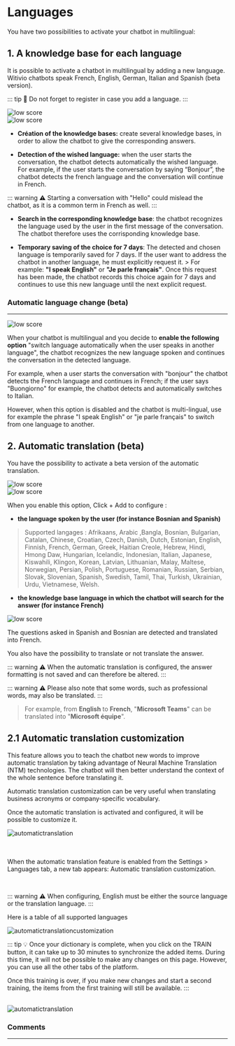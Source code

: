 # Languages

You have two possibilities to activate your chatbot in multilingual: 

## 1. A knowledge base for each language

It is possible to activate a chatbot in multilingual by adding a new language. Witivio chatbots speak French, English, German, Italian and Spanish (beta version).

::: tip 💾 
Do not forget to register in case you add a language. 
:::

<div class="image_center">
  <img :src="$withBase('/assets/img/en/settings/multilingual1.png')" alt="low score">
</div>


<div class="image_center">
  <img :src="$withBase('/assets/img/en/settings/multilingual2.png')" alt="low score">
</div>



-   **Création of the knowledge bases:** create several knowledge bases, in order to allow the chatbot to give the corresponding answers.

-   **Detection of the wished language:** when the user starts the conversation,
    the chatbot detects automatically the wished language. For example, if the
    user starts the conversation by saying “Bonjour”, the chatbot detects the
    french language and the conversation will continue in French.

::: warning ⚠️
Starting a conversation with "Hello" could mislead the chatbot, as it is a
common term in French as well.
:::

-   **Search in the corresponding knowledge base**: the chatbot recognizes the
    language used by the user in the first message of the conversation. The
    chatbot therefore uses the corrisponding knowledge base.

-   **Temporary saving of the choice for 7 days**: The detected and chosen
    language is temporarily saved for 7 days. If the user want to address the
    chatbot in another language, he must explicitly request it. > For example: **"I speak English"** or **"Je parle français"**. Once this request has been made, the chatbot records this choice again for 7 days and continues to use this new language until the next explicit request.


### Automatic language change (beta)
---

<div class="image_center">
  <img :src="$withBase('/assets/img/en/settings/multilingual3.png')" alt="low score">
</div>



When your chatbot is multilingual and you decide to **enable the following option** "switch language automatically when the user speaks in another language", the chatbot recognizes the new language spoken and continues the conversation in the detected language.

For example, when a user starts the conversation with "bonjour" the chatbot detects the French language and continues in French; if the user says "Buongiorno" for example, the chatbot detects and automatically switches to Italian.

However, when this option is disabled and the chatbot is multi-lingual, use for example the phrase "I speak English" or "je parle français" to switch from one language to another. 


## 2. Automatic translation (beta)

You have the possibility to activate a beta version of the automatic translation. 

<div class="image_center">
  <img :src="$withBase('/assets/img/en/settings/multilingual4.png')" alt="low score">
</div>


<div class="image_center">
  <img :src="$withBase('/assets/img/en/settings/multilingual5.png')" alt="low score">
</div>



When you enable this option, Click + Add to configure :

- **the language spoken by the user (for instance Bosnian and Spanish)**

> Supported langages : Afrikaans, Arabic ,Bangla, Bosnian, Bulgarian, Catalan, Chinese, Croatian, Czech, Danish, Dutch, Estonian, English, Finnish, French, German, Greek, Haitian Creole, Hebrew, Hindi, Hmong Daw, Hungarian, Icelandic, Indonesian, Italian, Japanese, Kiswahili, Klingon, Korean, Latvian, Lithuanian, Malay, Maltese, Norwegian, Persian, Polish, Portuguese, Romanian, Russian, Serbian, Slovak, Slovenian, Spanish, Swedish, Tamil, Thai, Turkish, Ukrainian, Urdu, Vietnamese, Welsh.


- **the knowledge base language in which the chatbot will search for the answer (for instance French)**

<div class="image_center">
  <img :src="$withBase('/assets/img/en/settings/multilingual6.png')" alt="low score">
</div>



The questions asked in Spanish and Bosnian are detected and translated into French. 

You also have the possibility to translate or not translate the answer. 

::: warning ⚠️
When the automatic translation is configured, the answer formatting is not saved and can therefore be altered.
:::

::: warning ⚠️
Please also note that some words, such as professional words, may also be translated. 
:::

> For example, from **English** to **French**, "**Microsoft Teams**" can be translated into "**Microsoft équipe**". 

## 2.1 Automatic translation customization

This feature allows you to teach the chatbot new words to improve automatic translation by taking advantage of Neural Machine Translation (NTM) technologies. The chatbot will then better understand the context of the whole sentence before translating it.

 

Automatic translation customization can be very useful when translating business acronyms or company-specific vocabulary. 

 

Once the automatic translation is activated and configured, it will be possible to customize it.

<div class="image_center">

  <img :src="$withBase('/assets/img/en/settings/automatictranslationcustom.PNG')" alt="automatictranslation">

</div>

 <br />
 <br />

When the automatic translation feature is enabled from the Settings > Languages tab, a new tab appears: Automatic translation customization. 

 <br />
 

::: warning ⚠️
When configuring, English must be either the source language or the translation language.
:::

Here is a table of all supported languages

<div class="image_center">
  <img :src="$withBase('/assets/img/en/parametres/supportedlanguages.PNG')" alt="automatictranslationcustomization">
</div>

::: tip 💡
Once your dictionary is complete, when you click on the TRAIN button, it can take up to 30 minutes to synchronize the added items. During this time, it will not be possible to make any changes on this page. However, you can use all the other tabs of the platform. 
 

Once this training is over, if you make new changes and start a second training, the items from the first training will still be available. 
:::

 
 <br />

<div class="image_center">

  <img :src="$withBase('/assets/img/en/settings/automatictranslationcustom2.PNG')" alt="automatictranslation">

</div>

### Comments
---

<Commentaire />
